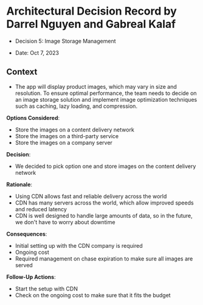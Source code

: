 # Architectural Decision Record by Darrel Nguyen and Gabreal Kalaf

  * Decision 5: Image Storage Management

  * Date: Oct 7, 2023

## Context 
  * The app will display product images, which may vary in size and resolution. To ensure optimal performance, the team needs to decide on an image storage solution and implement image optimization techniques such as caching, lazy loading, and compression.

**Options Considered**:
  * Store the images on a content delivery network
  * Store the images on a third-party service
  * Store the images on a company server

**Decision**:
  * We decided to pick option one and store images on the content delivery network

**Rationale**:
  * Using CDN allows fast and reliable delivery across the world
  * CDN has many servers across the world, which allow improved speeds and reduced latency
  * CDN is well designed to handle large amounts of data, so in the future, we don't have to worry about downtime


**Consequences**:
  * Initial setting up with the CDN company is required
  * Ongoing cost
  * Required management on chase expiration to make sure all images are served


**Follow-Up Actions**:
  * Start the setup with CDN
  * Check on the ongoing cost to make sure that it fits the budget